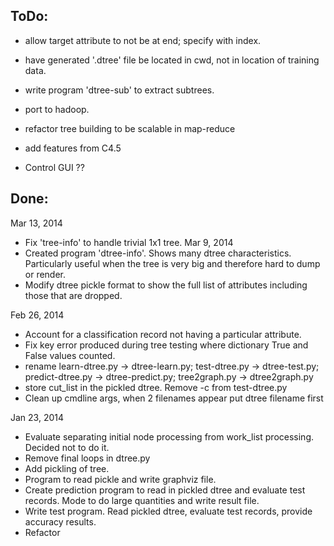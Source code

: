 
ToDo:
-----
- allow target attribute to not be at end; specify with index.
- have generated '.dtree' file be located in cwd, not in location of training data.
- write program 'dtree-sub' to extract subtrees.

- port to hadoop.
- refactor tree building to be scalable in map-reduce
- add features from C4.5
- Control GUI ??


Done:
-----
Mar 13, 2014
- Fix 'tree-info' to handle trivial 1x1 tree.
Mar 9, 2014
- Created program 'dtree-info'. Shows many dtree characteristics.
  Particularly useful when the tree is very big and therefore hard to 
  dump or render.
- Modify dtree pickle format to show the full list of attributes including 
  those that are dropped.

Feb 26, 2014
- Account for a classification record not having a particular attribute.
- Fix key error produced during tree testing where dictionary True and 
  False values counted.
- rename learn-dtree.py -> dtree-learn.py; test-dtree.py -> dtree-test.py;
  predict-dtree.py -> dtree-predict.py; tree2graph.py -> dtree2graph.py
- store cut_list in the pickled dtree. Remove -c from test-dtree.py
- Clean up cmdline args, when 2 filenames appear put dtree filename first

Jan 23, 2014
- Evaluate separating initial node processing from
  work_list processing. Decided not to do it.
- Remove final loops in dtree.py
- Add pickling of tree.
- Program to read pickle and write graphviz file.
- Create prediction program to read in pickled dtree and evaluate test records.
  Mode to do large quantities and write result file.
- Write test program. Read pickled dtree, evaluate test records,
  provide accuracy results.
- Refactor

